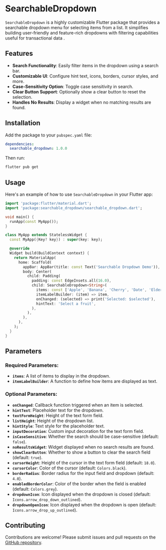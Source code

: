 # SearchableDropdown

`SearchableDropdown` is a highly customizable Flutter package that provides a searchable dropdown menu for selecting items from a list. It simplifies building user-friendly and feature-rich dropdowns with filtering capabilities useful for transactional data .

## Features

- **Search Functionality**: Easily filter items in the dropdown using a search bar.
- **Customizable UI**: Configure hint text, icons, borders, cursor styles, and more.
- **Case-Sensitivity Option**: Toggle case sensitivity in search.
- **Clear Button Support**: Optionally show a clear button to reset the selection.
- **Handles No Results**: Display a widget when no matching results are found.

## Installation

Add the package to your `pubspec.yaml` file:

```yaml
dependencies:
  searchable_dropdown: 1.0.0
```

Then run:

```sh
flutter pub get
```

## Usage

Here's an example of how to use `SearchableDropdown` in your Flutter app:

```dart
import 'package:flutter/material.dart';
import 'package:searchable_dropdown/searchable_dropdown.dart';

void main() {
  runApp(const MyApp());
}

class MyApp extends StatelessWidget {
  const MyApp({Key? key}) : super(key: key);

  @override
  Widget build(BuildContext context) {
    return MaterialApp(
      home: Scaffold(
        appBar: AppBar(title: const Text('Searchable Dropdown Demo')),
        body: Center(
          child: Padding(
            padding: const EdgeInsets.all(16.0),
            child: SearchableDropdown<String>(
              items: const ['Apple', 'Banana', 'Cherry', 'Date', 'Elderberry'],
              itemLabelBuilder: (item) => item,
              onChanged: (selected) => print('Selected: $selected'),
              hintText: 'Select a fruit',
            ),
          ),
        ),
      ),
    );
  }
}

```

## Parameters

### Required Parameters:
- **`items`**: A list of items to display in the dropdown.
- **`itemLabelBuilder`**: A function to define how items are displayed as text.

### Optional Parameters:
- **`onChanged`**: Callback function triggered when an item is selected.
- **`hintText`**: Placeholder text for the dropdown.
- **`textFormHeight`**: Height of the text form field.
- **`listHeight`**: Height of the dropdown list.
- **`hintStyle`**: Text style for the placeholder text.
- **`inputDecoration`**: Custom input decoration for the text form field.
- **`isCaseSensitive`**: Whether the search should be case-sensitive (default: `false`).
- **`noResultsWidget`**: Widget displayed when no search results are found.
- **`showClearButton`**: Whether to show a button to clear the search field (default: `true`).
- **`cursorHeight`**: Height of the cursor in the text form field (default: `18.0`).
- **`cursorColor`**: Color of the cursor (default: `Colors.black`).
- **`borderRadius`**: Border radius for the input field and dropdown (default: `4.0`).
- **`enabledBorderColor`**: Color of the border when the field is enabled (default: `Colors.grey`).
- **`dropdownIcon`**: Icon displayed when the dropdown is closed (default: `Icons.arrow_drop_down_outlined`).
- **`dropdownOpenIcon`**: Icon displayed when the dropdown is open (default: `Icons.arrow_drop_up_outlined`).

## Contributing

Contributions are welcome! Please submit issues and pull requests on the [GitHub repository](https://github.com/sudeeptiV/searchable_dropdown.git).

